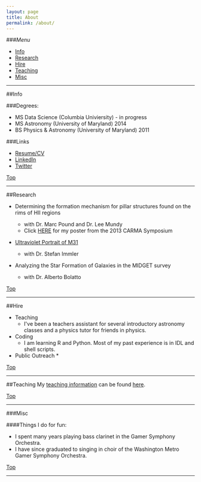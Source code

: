 ```yaml
---
layout: page
title: About
permalink: /about/
---
```


###<a name="top"></a>*Menu*
* [Info](#info)
* [Research](#research)
* [Hire](#hire)
* [Teaching](#teaching)
* [Misc](#misc)

---

##<a name="info"></a>Info
<!--  This would be a great space to explain yourself --> 
  
###Degrees: 
* MS Data Science (Columbia Univiersity) - in progress 
* MS Astronomy (University of Maryland) 2014
* BS Physics & Astronomy  (University of Maryland) 2011

###Links
* [Resume/CV](https://www.linkedin.com/in/eringrand)
* [LinkedIn](https://www.linkedin.com/in/eringrand)
* [Twitter](https://www.twitter.com/astroeringrand)

[Top](#top)

---
##<a name="research"></a>Research
* Determining the formation mechanism for pillar structures found on the rims of HII regions  
	* with Dr. Marc Pound and Dr. Lee Mundy
	* Click [HERE](https://kicp-workshops.uchicago.edu/carma2013/depot/poster-grand-erin.pdf) for my poster from the 2013 CARMA Symposium

* [Ultraviolet Portrait of M31](http://www.nasa.gov/mission_pages/swift/bursts/uv_andromeda.html)
 	* with Dr. Stefan Immler

* Analyzing the Star Formation of Galaxies in the MIDGET survey 
	* with Dr. Alberto Bolatto

[Top](#top)

---

##<a name="hire"></a>Hire
<!--  make this about yourself  -->

* Teaching
	*  I've been a teachers assistant for several introductory astronomy classes 
	and a physics tutor for friends in physics. 
* Coding
	* I am learning R and Python. Most of my past experience is in IDL and shell scripts.
* Public Outreach
	* 

[Top](#top)

---

##<a name="teaching"></a>Teaching
My [teaching information](https://eringrand.github.io/teaching/) can be found [here](https://eringrand.github.io/teaching/). 

[Top](#top)

---
		
###<a name="misc"></a>Misc

####Things I do for fun:
* I spent many years playing bass clarinet in the Gamer Symphony Orchestra. 
* I have since graduated to singing in choir of the Washington Metro Gamer Symphony Orchestra. 

[Top](#top)

---
